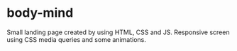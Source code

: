 # body-mind

Small landing page created by using HTML, CSS and JS. Responsive screen using CSS media queries and some animations.
